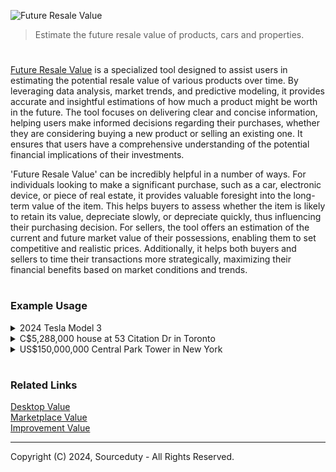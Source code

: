 ![Future Resale Value](https://github.com/sourceduty/Future_Resale_Value/assets/123030236/5aa8ca3a-5597-4039-91d5-fc4569c0020d)

> Estimate the future resale value of products, cars and properties. 

#

[Future Resale Value](https://chatgpt.com/g/g-t1LayiFEX-future-resale-value) is a specialized tool designed to assist users in estimating the potential resale value of various products over time. By leveraging data analysis, market trends, and predictive modeling, it provides accurate and insightful estimations of how much a product might be worth in the future. The tool focuses on delivering clear and concise information, helping users make informed decisions regarding their purchases, whether they are considering buying a new product or selling an existing one. It ensures that users have a comprehensive understanding of the potential financial implications of their investments.

'Future Resale Value' can be incredibly helpful in a number of ways. For individuals looking to make a significant purchase, such as a car, electronic device, or piece of real estate, it provides valuable foresight into the long-term value of the item. This helps buyers to assess whether the item is likely to retain its value, depreciate slowly, or depreciate quickly, thus influencing their purchasing decision. For sellers, the tool offers an estimation of the current and future market value of their possessions, enabling them to set competitive and realistic prices. Additionally, it helps both buyers and sellers to time their transactions more strategically, maximizing their financial benefits based on market conditions and trends.

#
### Example Usage

<details><summary>2024 Tesla Model 3</summary>
<br>

![2024 Tesla Model 3](https://github.com/sourceduty/Future_Resale_Value/assets/123030236/b694aede-9e51-4144-9171-ac4d689a08e0)

#### 2024 Tesla Model 3, priced at CA$55,990

Depreciation Rates

Year 1: 20%

Year 2 onward: 10% per year

Resale Value Calculation

After 1 Year:
Value = 55,990 * (1 - 0.20) = 44,792

After 2 Years:
Value = 44,792 * (1 - 0.10) = 40,313

After 3 Years:
Value = 40,313 * (1 - 0.10) = 36,281

After 4 Years:
Value = 36,281 * (1 - 0.10) = 32,653

After 5 Years:
Value = 32,653 * (1 - 0.10) = 29,388

Estimated Resale Value After 5 Years:
CA$29,388

<br>
</details>

<details><summary>C$5,288,000 house at 53 Citation Dr in Toronto</summary>
<br>

![Toronto House](https://github.com/sourceduty/Future_Resale_Value/assets/123030236/8afff35f-40f7-4760-8da0-0bb5e8a68f05)

To estimate the future resale value of your house at [53 Citation Dr, Toronto, ON M2K 1S5](https://www.zillow.com/homedetails/53-Citation-Dr-Toronto-ON-M2K-1S5/2071872369_zpid/), we can consider several factors based on the current market trends, property details, and neighborhood characteristics.

Current Property Details:
- Current Market Value: C$5,288,000
- Location: Bayview Village, North York, Toronto
- Lot Size: Approximately 60 x 149 feet (around 830.55 sqm)
- Property Size: Approximately 5000+ sq ft
- Bedrooms/Bathrooms: 5+1 bedrooms, 8 bathrooms
- Recent Sales: The property was last sold for $4,400,000.

Neighborhood Insights:

Bayview Village is a highly sought-after neighborhood with proximity to amenities like Bayview Village Shopping Centre, public transit options (including a nearby subway station), and high-ranking schools such as Elkhorn Public School, Bayview Middle School, and Earl Haig Secondary School. These factors typically contribute to strong property value retention and appreciation.

Market Trends:

- Historical Growth: Properties in this area have shown steady appreciation over the years. Homes similar to yours have been selling for between $4,000,000 and $6,000,000.

- Current Market Conditions: The Toronto real estate market, particularly in desirable neighborhoods like Bayview Village, remains robust despite broader economic fluctuations. High demand and limited supply in this area can help maintain or increase property values.

Predictive Analysis:

Based on these factors, your home's value is likely to appreciate if current trends continue. While precise future values are hard to predict, homes in Bayview Village have shown resilience and growth even during market slowdowns. Assuming a moderate annual appreciation rate of 3-5%, the estimated future resale value in 5 years could range from approximately C$6,130,000 to C$6,730,000.

For more detailed and personalized analysis, consider consulting with a local real estate expert who can provide insights specific to your property and the evolving market conditions.

<br>
</details>

<details><summary>US$150,000,000 Central Park Tower in New York</summary>
<br>

![Central Park Tower](https://github.com/sourceduty/Future_Resale_Value/assets/123030236/966b12d7-ef91-4970-a9af-3010848e674b)

Analysis of Future Resale Value for [Central Park Tower, Sky House](https://www.christiesrealestate.com/nyc/sales/detail/787-l-2813913-f765014293/217-west-57th-street-midtown-west-new-york-ny-10019)

Property Overview:

- Location: Central Park Tower, Midtown West, New York, NY 10019
- Price: $150,000,000
- Size: 11,535 square feet
- Type: Duplex penthouse spanning the 127th and 128th floors

Features: 

  - Stratospheric views, luxurious finishes, and expansive layout
  - Private reception hall, grand salon, library, chef-caliber kitchen, family room
  - Multiple bedrooms with ensuite baths, primary suite with dual dressing rooms and bathrooms
  - Custom stained wood flooring, extensive use of rare stone, and high ceilings
  - Access to Central Park Club with a plethora of luxury amenities

Market Analysis:

1. Luxury Real Estate Market in NYC:
   
   - Current Trends: The luxury market in New York City has seen a resurgence post-pandemic, with high-end properties attracting substantial interest due to limited supply and high demand.
   - Comparable Sales: Recent sales of ultra-luxury properties in Manhattan provide a benchmark. Properties in prime locations with unique features often command premium prices.
   - Economic Factors: Fluctuations in the economy, interest rates, and foreign investment influence the high-end market. Political stability and economic health of the US also play significant roles.

3. Unique Selling Points:
   
   - Height and Views: As the highest duplex penthouse, Sky House offers unparalleled views which are a significant value driver.
   - Architectural Design: Collaboration with renowned designers and architects adds prestige and desirability.
   - Amenities: Access to exclusive services and amenities of Central Park Club enhances the property’s allure.

4. Challenges and Considerations:
   
   - Market Saturation: The high-end market can become saturated, impacting resale value if numerous similar properties become available.
   - Economic Downturns: Luxury properties are more vulnerable to economic downturns, which can significantly impact resale timelines and values.
   - Property Taxes and Maintenance Costs: High ongoing costs can deter potential buyers.

Predictive Modeling and Future Trends:

- Appreciation Rates: Historical data suggests luxury properties in prime NYC locations appreciate over time, especially those with unique features and limited supply.
- Future Demand: Continued demand for exclusive properties in Manhattan is anticipated, driven by both domestic and international buyers.
- Technological and Lifestyle Shifts: Increasing emphasis on wellness, remote work, and luxury amenities may further enhance the value of such properties.

Estimation:

Given current trends and the unique attributes of Sky House, its resale value is likely to appreciate over the next 5-10 years, assuming continued economic stability and market demand for ultra-luxury properties. Conservative estimates suggest an annual appreciation rate of 3-5%, potentially higher depending on market conditions and demand.

Conclusion:

Sky House at Central Park Tower represents a significant investment in one of New York City's most prestigious addresses. The combination of its unparalleled views, luxurious finishes, and exclusive amenities positions it favorably for future appreciation. Prospective buyers should consider market trends, economic factors, and personal financial circumstances when evaluating this investment.

<br>
</details>

#
### Related Links

[Desktop Value](https://chat.openai.com/g/g-oNBIuFtkv-desktop-value)
<br>
[Marketplace Value](https://chat.openai.com/g/g-QSn6POMKH-marketplace-value)
<br>
[Improvement Value](https://github.com/sourceduty/Improvement_Value)

***
Copyright (C) 2024, Sourceduty - All Rights Reserved.
